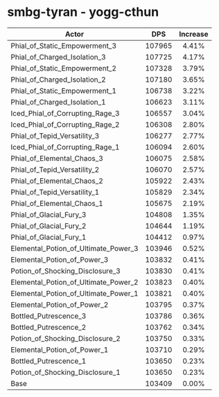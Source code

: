 # smbg-tyran - yogg-cthun
| Actor | DPS | Increase |
|---|:---:|:---:|
|Phial_of_Static_Empowerment_3|107965|4.41%|
|Phial_of_Charged_Isolation_3|107725|4.17%|
|Phial_of_Static_Empowerment_2|107328|3.79%|
|Phial_of_Charged_Isolation_2|107180|3.65%|
|Phial_of_Static_Empowerment_1|106738|3.22%|
|Phial_of_Charged_Isolation_1|106623|3.11%|
|Iced_Phial_of_Corrupting_Rage_3|106557|3.04%|
|Iced_Phial_of_Corrupting_Rage_2|106308|2.80%|
|Phial_of_Tepid_Versatility_3|106277|2.77%|
|Iced_Phial_of_Corrupting_Rage_1|106094|2.60%|
|Phial_of_Elemental_Chaos_3|106075|2.58%|
|Phial_of_Tepid_Versatility_2|106070|2.57%|
|Phial_of_Elemental_Chaos_2|105922|2.43%|
|Phial_of_Tepid_Versatility_1|105829|2.34%|
|Phial_of_Elemental_Chaos_1|105675|2.19%|
|Phial_of_Glacial_Fury_3|104808|1.35%|
|Phial_of_Glacial_Fury_2|104644|1.19%|
|Phial_of_Glacial_Fury_1|104412|0.97%|
|Elemental_Potion_of_Ultimate_Power_3|103946|0.52%|
|Elemental_Potion_of_Power_3|103832|0.41%|
|Potion_of_Shocking_Disclosure_3|103830|0.41%|
|Elemental_Potion_of_Ultimate_Power_2|103823|0.40%|
|Elemental_Potion_of_Ultimate_Power_1|103821|0.40%|
|Elemental_Potion_of_Power_2|103795|0.37%|
|Bottled_Putrescence_3|103786|0.36%|
|Bottled_Putrescence_2|103762|0.34%|
|Potion_of_Shocking_Disclosure_2|103750|0.33%|
|Elemental_Potion_of_Power_1|103710|0.29%|
|Bottled_Putrescence_1|103650|0.23%|
|Potion_of_Shocking_Disclosure_1|103650|0.23%|
|Base|103409|0.00%|
